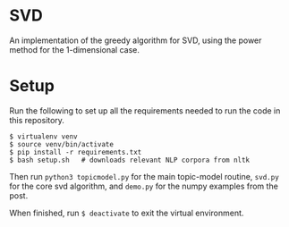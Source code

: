# SVD

An implementation of the greedy algorithm for SVD, using the power method for the 1-dimensional case.

# Setup

Run the following to set up all the requirements needed to run the code in this repository.

```
$ virtualenv venv
$ source venv/bin/activate
$ pip install -r requirements.txt
$ bash setup.sh   # downloads relevant NLP corpora from nltk
```

Then run `python3 topicmodel.py` for the main topic-model routine, `svd.py` for the core svd algorithm, and `demo.py` for the numpy examples from the post.

When finished, run `$ deactivate` to exit the virtual environment.
